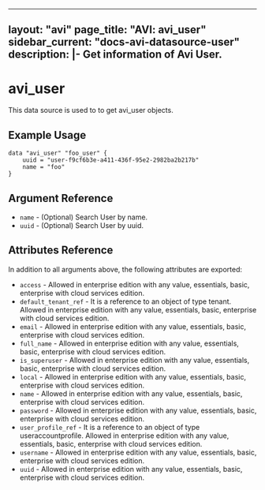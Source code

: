 <!--
    Copyright 2021 VMware, Inc.
    SPDX-License-Identifier: Mozilla Public License 2.0
-->
---
layout: "avi"
page_title: "AVI: avi_user"
sidebar_current: "docs-avi-datasource-user"
description: |-
  Get information of Avi User.
---

# avi_user

This data source is used to to get avi_user objects.

## Example Usage

```hcl
data "avi_user" "foo_user" {
    uuid = "user-f9cf6b3e-a411-436f-95e2-2982ba2b217b"
    name = "foo"
}
```

## Argument Reference

* `name` - (Optional) Search User by name.
* `uuid` - (Optional) Search User by uuid.

## Attributes Reference

In addition to all arguments above, the following attributes are exported:

* `access` - Allowed in enterprise edition with any value, essentials, basic, enterprise with cloud services edition.
* `default_tenant_ref` - It is a reference to an object of type tenant. Allowed in enterprise edition with any value, essentials, basic, enterprise with cloud services edition.
* `email` - Allowed in enterprise edition with any value, essentials, basic, enterprise with cloud services edition.
* `full_name` - Allowed in enterprise edition with any value, essentials, basic, enterprise with cloud services edition.
* `is_superuser` - Allowed in enterprise edition with any value, essentials, basic, enterprise with cloud services edition.
* `local` - Allowed in enterprise edition with any value, essentials, basic, enterprise with cloud services edition.
* `name` - Allowed in enterprise edition with any value, essentials, basic, enterprise with cloud services edition.
* `password` - Allowed in enterprise edition with any value, essentials, basic, enterprise with cloud services edition.
* `user_profile_ref` - It is a reference to an object of type useraccountprofile. Allowed in enterprise edition with any value, essentials, basic, enterprise with cloud services edition.
* `username` - Allowed in enterprise edition with any value, essentials, basic, enterprise with cloud services edition.
* `uuid` - Allowed in enterprise edition with any value, essentials, basic, enterprise with cloud services edition.


